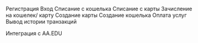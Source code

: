 Регистрация 
Вход
Списание с кошелька
Списание с карты
Зачисление на кошелек/ карту
Создание карты
Создание кошелька
Оплата услуг
Вывод истории транзакций

Интеграция с AA.EDU